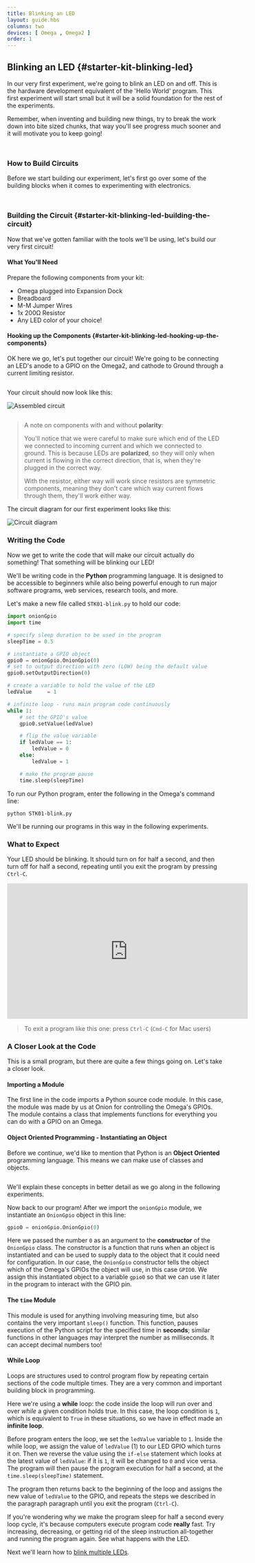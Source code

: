 ```yaml
---
title: Blinking an LED
layout: guide.hbs
columns: two
devices: [ Omega , Omega2 ]
order: 1
---
```


## Blinking an LED {#starter-kit-blinking-led}

In our very first experiment, we're going to blink an LED on and off. This is the hardware development equivalent of the 'Hello World' program. This first experiment will start small but it will be a solid foundation for the rest of the experiments.

Remember, when inventing and building new things, try to break the work down into bite sized chunks, that way you'll see progress much sooner and it will motivate you to keep going!


<!-- ### GPIO Pins as Outputs -->
```{r child = '../../shared/gpio-output.md'}
```

<!-- LEDs -->
```{r child = '../../shared/led.md'}
```

### How to Build Circuits

Before we start building our experiment, let's first go over some of the building blocks when it comes to experimenting with electronics.


<!-- Jumper wires -->
```{r child = '../../shared/jumper-wires.md'}
```

<!-- Breadboard -->
```{r child = '../../shared/breadboard.md'}
```

### Building the Circuit {#starter-kit-blinking-led-building-the-circuit}

<!-- // DONE: fill this with something like 'Ok, now that we know the general tools we'll be using, let's build our very first circuit!' -->

Now that we've gotten familiar with the tools we'll be using, let's build our very first circuit!

#### What You'll Need

Prepare the following components from your kit:

* Omega plugged into Expansion Dock
* Breadboard
* M-M Jumper Wires
* 1x 200Ω Resistor
* Any LED color of your choice!

#### Hooking up the Components {#starter-kit-blinking-led-hooking-up-the-components}

OK here we go, let's put together our circuit! We're going to be connecting an LED's anode to a GPIO on the Omega2, and cathode to Ground through a current limiting resistor.

<!-- // TODO: FRITZING: fritzing circuit diagram of the experiment -->

```{r child = '../../shared/wiring-led.md'}
```

Your circuit should now look like this:

<!-- // DONE: image of circuit -->

![Assembled circuit](https://raw.githubusercontent.com/OnionIoT/Onion-Docs/master/Omega2/Kit-Guides/Starter/img/01-assembled-circuit.jpg)

<!-- Breadboard -->
```{r child = '../../shared/wiring-precautions.md'}
```

> A note on components with and without **polarity**:
>
> You'll notice that we were careful to make sure which end of the LED we connected to incoming current and which we connected to ground. This is because LEDs are **polarized**, so they will only when current is flowing in the correct direction, that is, when they're plugged in the correct way.
>
> With the resistor, either way will work since resistors are symmetric components, meaning they don't care which way current flows through them, they'll work either way.

The circuit diagram for our first experiment looks like this:

<!-- // DONE: CIRCUIT DIAGRAM: circuit showing this experiment -->
![Circuit diagram](https://raw.githubusercontent.com/OnionIoT/Onion-Docs/master/Omega2/Kit-Guides/Starter/diagrams/01-circuit-diagram.png)

### Writing the Code

Now we get to write the code that will make our circuit actually do something! That something will be blinking our LED!

We'll be writing code in the **Python** programming language. It is designed to be accessible to beginners while also being powerful enough to run major software programs, web services, research tools, and more.

Let's make a new file called `STK01-blink.py` to hold our code:

``` python
import onionGpio
import time

# specify sleep duration to be used in the program
sleepTime = 0.5

# instantiate a GPIO object
gpio0 = onionGpio.OnionGpio(0)
# set to output direction with zero (LOW) being the default value
gpio0.setOutputDirection(0)

# create a variable to hold the value of the LED
ledValue     = 1

# infinite loop - runs main program code continuously
while 1:
	# set the GPIO's value
    gpio0.setValue(ledValue)

    # flip the value variable
    if ledValue == 1:
        ledValue = 0
    else:
        ledValue = 1

	# make the program pause
    time.sleep(sleepTime)
```

To run our Python program, enter the following in the Omega's command line:

```
python STK01-blink.py
```

We'll be running our programs in this way in the following experiments.

### What to Expect

Your LED should be blinking. It should turn on for half a second, and then turn off for half a second, repeating until you exit the program by pressing `Ctrl-C`.

<!-- // DONE: GIF: Showing this experiment with the LED blinking -->
<iframe width="560" height="315" src="https://www.youtube.com/embed/Q3blwKg2Ve8" frameborder="0" allowfullscreen></iframe>

> To exit a program like this one: press `Ctrl-C` (`Cmd-C` for Mac users)

### A Closer Look at the Code

This is a small program, but there are quite a few things going on. Let's take a closer look.

#### Importing a Module

The first line in the code imports a Python source code module. In this case, the module was made by us at Onion for controlling the Omega's GPIOs. The module contains a class that implements functions for everything you can do with a GPIO on an Omega.

#### Object Oriented Programming - Instantiating an Object

Before we continue, we'd like to mention that Python is an **Object Oriented** programming language. This means we can make use of classes and objects.

<!-- Classes and Objects -->
```{r child = '../../shared/classes-and-objects.md'}
```

We'll explain these concepts in better detail as we go along in the following experiments.

Now back to our program! After we import the `onionGpio` module, we instantiate an `OnionGpio` object in this line:

``` python
gpio0 = onionGpio.OnionGpio(0)
```

Here we passed the number `0` as an argument to the **constructor** of the `OnionGpio` class. The constructor is a function that runs when an object is instantiated and can be used to supply data to the object that it could need for configuration. In our case, the `OnionGpio` constructor tells the object which of the Omega's GPIOs the object will use, in this case `GPIO0`. We assign this instantiated object to a variable `gpio0` so that we can use it later in the program to interact with the GPIO pin.

#### The `time` Module

This module is used for anything involving measuring time, but also contains the very important `sleep()` function. This function, pauses execution of the Python script for the specified time in **seconds**; similar functions in other languages may interpret the number as milliseconds. It can accept decimal numbers too!

#### While Loop

Loops are structures used to control program flow by repeating certain sections of the code multiple times. They are a very common and important building block in programming.

Here we're using a **while** loop: the code inside the loop will run over and over *while* a given condition holds true. In this case, the loop condition is `1`, which is equivalent to `True` in these situations, so we have in effect made an **infinite loop**.

Before program enters the loop, we set the `ledValue` variable to `1`. Inside the while loop, we assign the value of `ledValue` (1) to our LED GPIO which turns it on. Then we reverse the value using the `if-else` statement which looks at the latest value of `ledValue`: if it is `1`, it will be changed to `0` and vice versa. The program will then pause the program execution for half a second, at the `time.sleep(sleepTime)` statement.

The program then returns back to the beginning of the loop and assigns the new value of `ledValue` to the GPIO, and repeats the steps we described in the paragraph paragraph until you exit the program (`Ctrl-C`).

If you're wondering why we make the program sleep for half a second every loop cycle, it's because computers execute program code **really** fast. Try increasing, decreasing, or getting rid of the sleep instruction all-together and running the program again. See what happens with the LED.

Next we'll learn how to [blink multiple LEDs](#starter-kit-multiple-leds).
